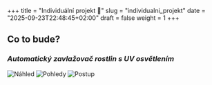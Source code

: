 +++
title = "Individuální projekt 🔩"
slug = "individualni_projekt"
date = "2025-09-23T22:48:45+02:00"
draft = false
weight = 1
+++

## Co to bude?
### ***Automatický zavlažovač rostlin s UV osvětlením***

![Náhled](/263952_ZPC_25/images/nahled.jpg)
![Pohledy](/263952_ZPC_25/images/pohledy.jpg)
![Postup](/263952_ZPC_25/images/postup.jpg)
